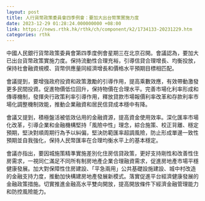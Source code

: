 ```yaml
---
layout: post
title: 人行貨幣政策委員會四季例會：要加大出台幣策實施力度
date: 2023-12-29 01:28:24.000000000 +08:00
link: https://news.rthk.hk/rthk/ch/component/k2/1734133-20231229.htm
categories: rthk
---
```


中國人民銀行貨幣政策委員會第四季度例會星期三在北京召開。會議認為，要加大已出台貨幣政策實施力度。保持流動性合理充裕，引導信貸合理增長、均衡投放，保持社會融資規模、貨幣供應量同經濟增長和價格水平預期目標相匹配。

會議提到，要增強政府投資和政策激勵的引導作用，提高乘數效應，有效帶動激發更多民間投資。促進物價低位回升，保持物價在合理水平。完善市場化利率形成和傳導機制，發揮央行政策利率引導作用，釋放貸款市場報價利率改革和存款利率市場化調整機制效能，推動企業融資和居民信貸成本穩中有降。

會議又提到，積極盤活被低效佔用的金融資源，提高資金使用效率。深化匯率市場化改革，引導企業和金融機構堅持「風險中性」理念，綜合施策、校正背離、穩定預期，堅決對順周期行為予以糾偏，堅決防範匯率超調風險，防止形成單邊一致性預期並自我強化，保持人民幣匯率在合理均衡水平上的基本穩定。

會議亦指出，要因城施策精準實施差別化住房信貸政策，更好支持剛性和改善性住房需求，一視同仁滿足不同所有制房地產企業合理融資需求，促進房地產市場平穩健康發展。加大對保障性住房建設、「平急兩用」公共基礎設施建設、城中村改造的金融支持力度，推動加快構建房地產發展新模式。落實促進平台經濟健康發展的金融政策措施。切實推進金融高水平雙向開放，提高開放條件下經濟金融管理能力和防控風險能力。
